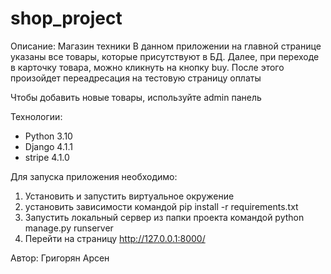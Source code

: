 # shop_project
Описание:
Магазин техники
В данном приложении на главной странице указаны все товары, которые присутствуют в БД.
Далее, при переходе в карточку товара, можно кликнуть на кнопку buy.
После этого произойдет переадресация на тестовую страницу оплаты

Чтобы добавить новые товары, используйте admin панель

Технологии:
- Python 3.10
- Django 4.1.1
- stripe 4.1.0

Для запуска приложения необходимо:
1. Установить и запустить виртуальное окружение
2. установить зависимости командой pip install -r requirements.txt
3. Запустить локальный сервер из папки проекта командой python manage.py runserver
4. Перейти на страницу http://127.0.0.1:8000/

Автор: Григорян Арсен
